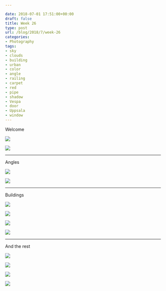 ```yaml
---

date: 2018-07-01 17:51:00+00:00
draft: false
title: Week 26
type: post
url: /blog/2018/7/week-26
categories:
- Photography
tags:
- sky
- clouds
- building
- urban
- color
- angle
- railing
- carpet
- red
- pipe
- shadow
- Vespa
- door
- Uppsala
- window
---
```


Welcome



  
![](/images/2018-07-01-20187week-26/20.jpg)

  

  
![](/images/2018-07-01-20187week-26/21.jpg)

  



* * *

Angles



  
![](/images/2018-07-01-20187week-26/10.jpg)

  

  
![](/images/2018-07-01-20187week-26/11.jpg)

  



* * *

Buildings



  
![](/images/2018-07-01-20187week-26/1.jpg)

  

  
![](/images/2018-07-01-20187week-26/2.jpg)

  

  
![](/images/2018-07-01-20187week-26/3.jpg)

  

  
![](/images/2018-07-01-20187week-26/4.jpg)

  



* * *

And the rest



  
![](/images/2018-07-01-20187week-26/32.jpg)

  

  
![](/images/2018-07-01-20187week-26/30.jpg)

  

  
![](/images/2018-07-01-20187week-26/31.jpg)

  

  
![](/images/2018-07-01-20187week-26/33.jpg)

  


